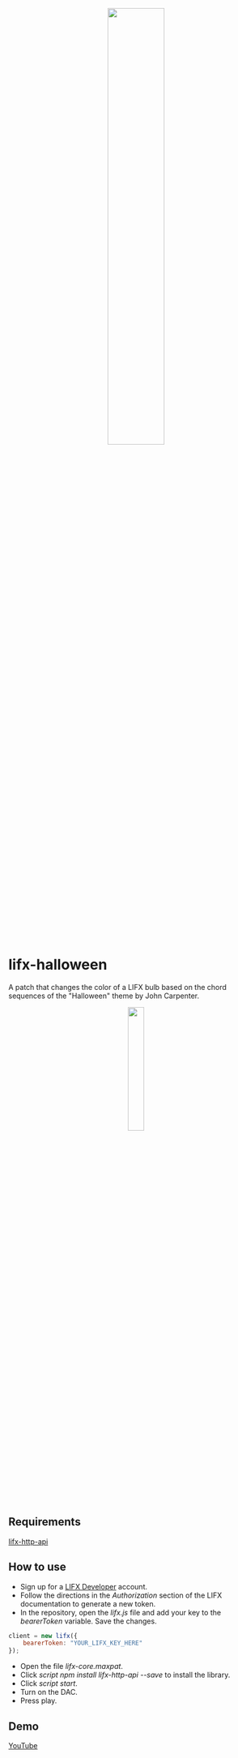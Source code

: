 <p align="center">
  <img width="47%" height="47%" src="https://i.ibb.co/7JYvGQ5/n4m-supplemental.png"/>  
</p>

# lifx-halloween
A patch that changes the color of a LIFX bulb based on the chord sequences of the "Halloween" theme by John Carpenter.

<p align="center">
  <img width="25%" height="25%" src="https://i.ibb.co/WfM3WYm/n4m-lifx.png"/>  
</p>

## Requirements
[lifx-http-api](https://www.npmjs.com/package/lifx-http-api)

## How to use
- Sign up for a [LIFX Developer](https://api.developer.lifx.com/) account.
- Follow the directions in the *Authorization* section of the LIFX documentation to generate a new token.
- In the repository, open the *lifx.js* file and add your key to the *bearerToken* variable. Save the changes.
```javascript
client = new lifx({
    bearerToken: "YOUR_LIFX_KEY_HERE"
});
```
- Open the file *lifx-core.maxpat*.
- Click *script npm install lifx-http-api --save* to install the library.
- Click *script start*.
- Turn on the DAC.
- Press play.

## Demo
[YouTube](https://youtu.be/RUweF_T66Sc)
